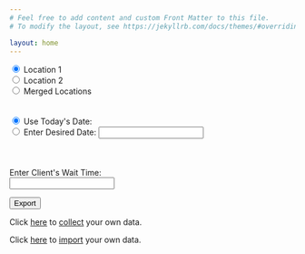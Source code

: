 ```yaml
---
# Feel free to add content and custom Front Matter to this file.
# To modify the layout, see https://jekyllrb.com/docs/themes/#overriding-theme-defaults

layout: home
---
```


<!DOCTYPE html>
<html>
    <head>
        <title>Page Title</title>
    </head>
    <body>
        <form name="wait" netlify>
            <input type="radio" name="location" value="1" checked> Location 1<br>
            <input type="radio" name="location" value="2"> Location 2<br>
            <input type="radio" name="location" value="Both"> Merged Locations
                <br><br><br>
            <input type="radio" name="date" value="today" checked> Use Today's Date:
            <script> document.write(new Date().toLocaleDateString()); </script>
                <br>
            <input type="radio" name="date" value="day"> Enter Desired Date:
            <input type="text" name="firstinput"><br>
                <br><br><br>
            Enter Client's Wait Time:<br>
            <input type="text" name="firstinput"><br>
        </form>
        <div> <button class="button" id="complete" data-export="export">Export</button>
        </div>
    </body>
</html>



Click <a href="http://127.0.0.1:4000/collect/">here</a> to <u>collect</u> your own data.

Click <a href="http://127.0.0.1:4000/import2/">here</a> to <u>import</u> your own data.
